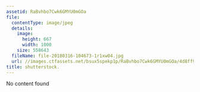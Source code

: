 ```yaml
---
assetid: RaBvhbo7Cwk6GMYU0mGOa
file:
  contentType: image/jpeg
  details:
    image:
      height: 667
      width: 1000
    size: 558643
  fileName: file-20180316-104673-1r1xw04.jpg
  url: //images.ctfassets.net/bsux5spekp1p/RaBvhbo7Cwk6GMYU0mGOa/4d8ff94f6c82ee5cced53737d9b833b8/file-20180316-104673-1r1xw04.jpg
title: shutterstock.
---
```

No content found